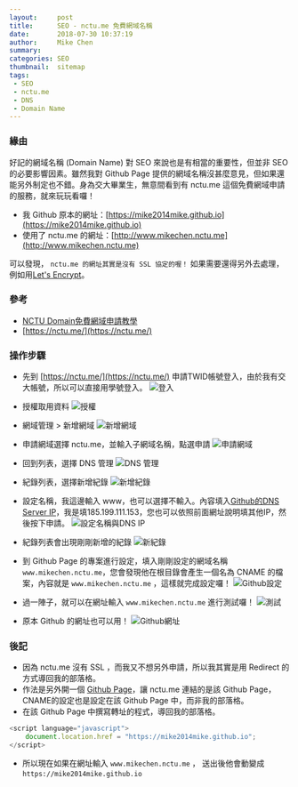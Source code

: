 ```yaml
---
layout:     post
title:      SEO - nctu.me 免費網域名稱
date:       2018-07-30 10:37:19
author:     Mike Chen
summary:    
categories: SEO
thumbnail:  sitemap
tags:
 - SEO
 - nctu.me
 - DNS
 - Domain Name
---
```



### 緣由
好記的網域名稱 (Domain Name) 對 SEO 來說也是有相當的重要性，但並非 SEO 的必要影響因素。雖然我對 Github Page 提供的網域名稱沒甚麼意見，但如果還能另外制定也不錯。身為交大畢業生，無意間看到有 nctu.me 這個免費網域申請的服務，就來玩玩看囉！

* 我 Github 原本的網址：[https://mike2014mike.github.io](https://mike2014mike.github.io)
* 使用了 nctu.me 的網址：[http://www.mikechen.nctu.me](http://www.mikechen.nctu.me)

可以發現， `nctu.me 的網址其實是沒有 SSL 協定的喔！` 如果需要還得另外去處理，例如用[Let's Encrypt](https://letsencrypt.org/)。

### 參考

* [NCTU Domain免費網域申請教學](https://medium.com/@NorthBei/nctu-domain%E5%85%8D%E8%B2%BB%E7%B6%B2%E5%9F%9F%E7%94%B3%E8%AB%8B%E6%95%99%E5%AD%B8-b629fdaaad90)
* [https://nctu.me/](https://nctu.me/)

### 操作步驟
* 先到 [https://nctu.me/](https://nctu.me/) 申請TWID帳號登入，由於我有交大帳號，所以可以直接用學號登入。
![登入](https://i.imgur.com/3bUKYxP.png)

* 授權取用資料
![授權](https://i.imgur.com/RHWYyYp.png)

* 網域管理 > 新增網域
![新增網域](https://i.imgur.com/Lr43oMp.png)

* 申請網域選擇 nctu.me，並輸入子網域名稱，點選申請
![申請網域](https://i.imgur.com/VOQgPcR.png)

* 回到列表，選擇 DNS 管理
![DNS 管理](https://i.imgur.com/5o4CNUN.png)

* 紀錄列表，選擇新增紀錄
![新增紀錄](https://i.imgur.com/Nay5VYu.png)

* 設定名稱，我這邊輸入 www，也可以選擇不輸入。內容填入[Github的DNS Server IP](https://help.github.com/articles/troubleshooting-custom-domains/#dns-configuration-errors)，我是填185.199.111.153，您也可以依照前面網址說明填其他IP，然後按下申請。
![設定名稱與DNS IP](https://i.imgur.com/BDDVYiW.png)

* 紀錄列表會出現剛剛新增的紀錄
![新紀錄](https://i.imgur.com/29lUbpg.png)

* 到 Github Page 的專案進行設定，填入剛剛設定的網域名稱 `www.mikechen.nctu.me`，您會發現他在根目錄會產生一個名為 CNAME 的檔案，內容就是 `www.mikechen.nctu.me` ，這樣就完成設定囉！
![Github設定](https://i.imgur.com/7adTcLp.png)

* 過一陣子，就可以在網址輸入 `www.mikechen.nctu.me` 進行測試囉！
![測試](https://i.imgur.com/XCY6ERQ.png)

* 原本 Github 的網址也可以用！
![Github網址](https://i.imgur.com/Bk32EEl.png)

### 後記

* 因為 nctu.me 沒有 SSL ，而我又不想另外申請，所以我其實是用 Redirect 的方式導回我的部落格。
* 作法是另外開一個 [Github Page](https://mike2014mike.github.io/redirect)，讓 nctu.me 連結的是該 Github Page，CNAME的設定也是設定在該 Github Page 中，而非我的部落格。
* 在該 Github Page 中撰寫轉址的程式，導回我的部落格。

```js
<script language="javascript">
    document.location.href = "https://mike2014mike.github.io";
</script>
```

* 所以現在如果在網址輸入 `www.mikechen.nctu.me` ， 送出後他會動變成 `https://mike2014mike.github.io`